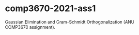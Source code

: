 # comp3670-2021-ass1

Gaussian Elimination and Gram-Schmidt Orthogonalization (ANU COMP3670 assignment).
